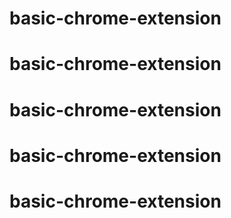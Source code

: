 # basic-chrome-extension
# basic-chrome-extension
# basic-chrome-extension
# basic-chrome-extension
# basic-chrome-extension
